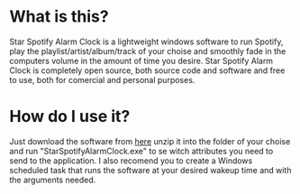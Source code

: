 # What is this?
Star Spotify Alarm Clock is a lightweight windows software to run Spotify, play the playlist/artist/album/track of your choise and smoothly fade in the computers volume in the amount of time you desire.
Star Spotify Alarm Clock is completely open source, both source code and software and free to use, both  for comercial and personal purposes.

# How do I use it?
Just download the software from [here](https://github.com/stiltet/StarSpotifyAlarmClock/raw/master/Executebles/latest/StarSpotifyAlarmClock.zip) unzip it into the folder of your choise and run "StarSpotifyAlarmClock.exe" to se witch attributes you need to send to the application.
I also recomend you to create a Windows scheduled task that runs the software at your desired wakeup time and with the arguments needed.

